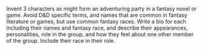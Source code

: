 Invent 3 characters as might form an adventuring party in a fantasy novel or game. Avoid D&D specific terms, and names that are common in fantasy literature or games, but use common fantasy races. Write a bio for each including their names and fantasy race, and describe their appearances, personalities, role in the group, and how they feel about one other member of the group. Include their race in their role.